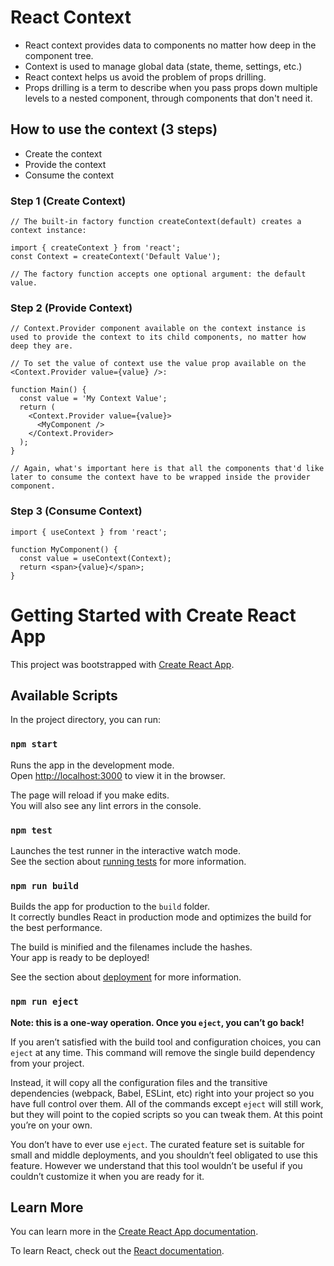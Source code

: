# React Context
- React context provides data to components no matter how deep in the component tree.
- Context is used to manage global data (state, theme, settings, etc.)
- React context helps us avoid the problem of props drilling.
- Props drilling is a term to describe when you pass props down multiple levels to a nested component, through components that don't need it.

## How to use the context (3 steps)
- Create the context
- Provide the context
- Consume the context

### Step 1 (Create Context)
```
// The built-in factory function createContext(default) creates a context instance:

import { createContext } from 'react';
const Context = createContext('Default Value');

// The factory function accepts one optional argument: the default value.
```

### Step 2 (Provide Context)
```
// Context.Provider component available on the context instance is used to provide the context to its child components, no matter how deep they are.

// To set the value of context use the value prop available on the <Context.Provider value={value} />:

function Main() {
  const value = 'My Context Value';
  return (
    <Context.Provider value={value}>
      <MyComponent />
    </Context.Provider>
  );
}

// Again, what's important here is that all the components that'd like later to consume the context have to be wrapped inside the provider component.
```

### Step 3 (Consume Context)
```
import { useContext } from 'react';

function MyComponent() {
  const value = useContext(Context);
  return <span>{value}</span>;
}
```

# Getting Started with Create React App

This project was bootstrapped with [Create React App](https://github.com/facebook/create-react-app).

## Available Scripts

In the project directory, you can run:

### `npm start`

Runs the app in the development mode.\
Open [http://localhost:3000](http://localhost:3000) to view it in the browser.

The page will reload if you make edits.\
You will also see any lint errors in the console.

### `npm test`

Launches the test runner in the interactive watch mode.\
See the section about [running tests](https://facebook.github.io/create-react-app/docs/running-tests) for more information.

### `npm run build`

Builds the app for production to the `build` folder.\
It correctly bundles React in production mode and optimizes the build for the best performance.

The build is minified and the filenames include the hashes.\
Your app is ready to be deployed!

See the section about [deployment](https://facebook.github.io/create-react-app/docs/deployment) for more information.

### `npm run eject`

**Note: this is a one-way operation. Once you `eject`, you can’t go back!**

If you aren’t satisfied with the build tool and configuration choices, you can `eject` at any time. This command will remove the single build dependency from your project.

Instead, it will copy all the configuration files and the transitive dependencies (webpack, Babel, ESLint, etc) right into your project so you have full control over them. All of the commands except `eject` will still work, but they will point to the copied scripts so you can tweak them. At this point you’re on your own.

You don’t have to ever use `eject`. The curated feature set is suitable for small and middle deployments, and you shouldn’t feel obligated to use this feature. However we understand that this tool wouldn’t be useful if you couldn’t customize it when you are ready for it.

## Learn More

You can learn more in the [Create React App documentation](https://facebook.github.io/create-react-app/docs/getting-started).

To learn React, check out the [React documentation](https://reactjs.org/).
